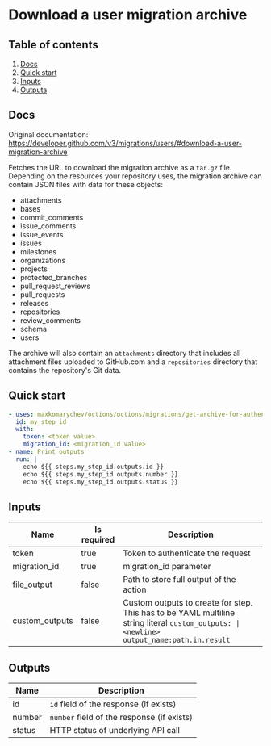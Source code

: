 # Download a user migration archive

## Table of contents

1. [Docs](#docs)
1. [Quick start](#quick-start)
1. [Inputs](#inputs)
1. [Outputs](#outputs)

<a name="quick-start" ></a>
## Docs

Original documentation: https://developer.github.com/v3/migrations/users/#download-a-user-migration-archive

Fetches the URL to download the migration archive as a `tar.gz` file. Depending on the resources your repository uses, the migration archive can contain JSON files with data for these objects:

*   attachments
*   bases
*   commit\_comments
*   issue\_comments
*   issue\_events
*   issues
*   milestones
*   organizations
*   projects
*   protected\_branches
*   pull\_request\_reviews
*   pull\_requests
*   releases
*   repositories
*   review\_comments
*   schema
*   users

The archive will also contain an `attachments` directory that includes all attachment files uploaded to GitHub.com and a `repositories` directory that contains the repository's Git data.


<a name="quick start" ></a>
## Quick start

```yaml
- uses: maxkomarychev/octions/octions/migrations/get-archive-for-authenticated-user@master
  id: my_step_id
  with:
    token: <token value>
    migration_id: <migration_id value>
- name: Print outputs
  run: |
    echo ${{ steps.my_step_id.outputs.id }}
    echo ${{ steps.my_step_id.outputs.number }}
    echo ${{ steps.my_step_id.outputs.status }}
```


<a name="inputs" ></a>
## Inputs

| Name | Is required | Description |
|---|---|---|
|token|true|Token to authenticate the request
|migration_id|true|migration_id parameter
|file_output|false|Path to store full output of the action
|custom_outputs|false|Custom outputs to create for step. This has to be YAML multiline string literal `custom_outputs: \|<newline> output_name:path.in.result`

<a name="outputs" ></a>
## Outputs

| Name | Description |
|---|---|
|id|`id` field of the response (if exists)|
|number|`number` field of the response (if exists)|
|status|HTTP status of underlying API call|

